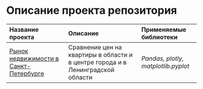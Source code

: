 # Описание проекта репозитория
| **Название проекта**              | **Описание**           | **Применяемые библиотеки**  |
| :-------------------------------- | :--------------------- |:----------------------------|
| [Рынок недвижимости в Санкт-Петербурге](https://github.com/mariam1298/DA_project/tree/main/accomodation_project) | Cравнение цен на квартиры в области и в центре города и в Ленинградской области | *Pandas, plotly, matplotlib.pyplot* |
